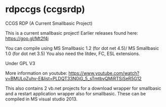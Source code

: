 # rdpccgs (ccgsrdp)

CCGS RDP (A Current Smallbasic Project)

This is a current smallbasic project!
Earlier releases found here:
https://goo.gl/Mt2f4i

You can compile using MS Smallbasic 1.2 (for dot net 4.5)/ MS Smallbasic 1.0 (for dot net 3.5)
You also need the litdev, FC, ESL extensions.

Under GPL V3

More information on youtube:
https://www.youtube.com/watch?v=BMULoZuhv-E&list=PLDQT33N0iG_5_sTmtbvQMiRTSiSeR5G12

This also contains 2 vb.net projects for a download wrapper for smallbasic and a restart application wrapper also for smallbasic.
These can be compiled in MS visual studio 2013.